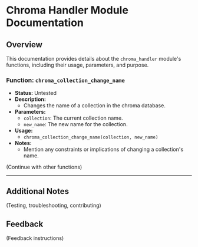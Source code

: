 # Chroma Handler Module Documentation

## Overview
This documentation provides details about the `chroma_handler` module's functions, including their usage, parameters, and purpose.

### Function: `chroma_collection_change_name`
- **Status:** Untested
- **Description:** 
  - Changes the name of a collection in the chroma database.
- **Parameters:**
  - `collection`: The current collection name.
  - `new_name`: The new name for the collection.
- **Usage:**
  - `chroma_collection_change_name(collection, new_name)`
- **Notes:**
  - Mention any constraints or implications of changing a collection's name.

(Continue with other functions)

---

## Additional Notes
(Testing, troubleshooting, contributing)

## Feedback
(Feedback instructions)

